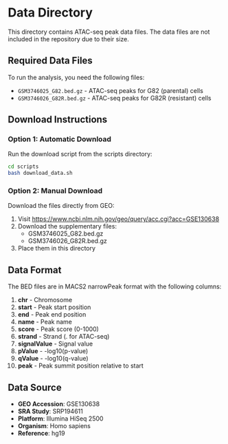 # Data Directory

This directory contains ATAC-seq peak data files. The data files are not included in the repository due to their size.

## Required Data Files

To run the analysis, you need the following files:
- `GSM3746025_G82.bed.gz` - ATAC-seq peaks for G82 (parental) cells
- `GSM3746026_G82R.bed.gz` - ATAC-seq peaks for G82R (resistant) cells

## Download Instructions

### Option 1: Automatic Download
Run the download script from the scripts directory:
```bash
cd scripts
bash download_data.sh
```

### Option 2: Manual Download
Download the files directly from GEO:
1. Visit https://www.ncbi.nlm.nih.gov/geo/query/acc.cgi?acc=GSE130638
2. Download the supplementary files:
   - GSM3746025_G82.bed.gz
   - GSM3746026_G82R.bed.gz
3. Place them in this directory

## Data Format

The BED files are in MACS2 narrowPeak format with the following columns:
1. **chr** - Chromosome
2. **start** - Peak start position
3. **end** - Peak end position
4. **name** - Peak name
5. **score** - Peak score (0-1000)
6. **strand** - Strand (. for ATAC-seq)
7. **signalValue** - Signal value
8. **pValue** - -log10(p-value)
9. **qValue** - -log10(q-value)
10. **peak** - Peak summit position relative to start

## Data Source

- **GEO Accession**: GSE130638
- **SRA Study**: SRP194611
- **Platform**: Illumina HiSeq 2500
- **Organism**: Homo sapiens
- **Reference**: hg19